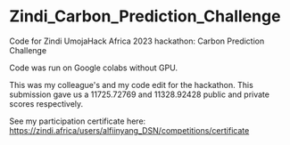 # Zindi_Carbon_Prediction_Challenge
Code for Zindi UmojaHack Africa 2023 hackathon: Carbon Prediction Challenge

Code was run on Google colabs without GPU.

This was my colleague's and my code edit for the hackathon. This submission gave us a 11725.72769 and 11328.92428 public and private scores respectively.

See my participation certificate here: https://zindi.africa/users/alfiinyang_DSN/competitions/certificate
